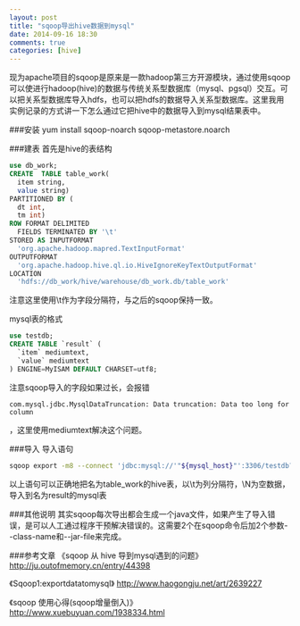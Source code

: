 ```yaml
---
layout: post
title: "sqoop导出hive数据到mysql"
date: 2014-09-16 18:30
comments: true
categories: [hive] 
---
```


现为apache项目的sqoop是原来是一款hadoop第三方开源模块，通过使用sqoop可以使进行hadoop(hive)的数据与传统关系型数据库（mysql、pgsql）交互。可以把关系型数据库导入hdfs，也可以把hdfs的数据导入关系型数据库。这里我用实例记录的方式讲一下怎么通过它把hive中的数据导入到mysql结果表中。
<!-- more -->
###安装
yum install sqoop-noarch sqoop-metastore.noarch

###建表
首先是hive的表结构
```sql
use db_work;
CREATE  TABLE table_work(
  item string,
  value string)
PARTITIONED BY (
  dt int,
  tm int)
ROW FORMAT DELIMITED
  FIELDS TERMINATED BY '\t'
STORED AS INPUTFORMAT
  'org.apache.hadoop.mapred.TextInputFormat'
OUTPUTFORMAT
  'org.apache.hadoop.hive.ql.io.HiveIgnoreKeyTextOutputFormat'
LOCATION
  'hdfs://db_work/hive/warehouse/db_work.db/table_work'
```

注意这里使用\t作为字段分隔符，与之后的sqoop保持一致。

mysql表的格式
```sql
use testdb;
CREATE TABLE `result` (
  `item` mediumtext,
  `value` mediumtext
) ENGINE=MyISAM DEFAULT CHARSET=utf8;
```
注意sqoop导入的字段如果过长，会报错<p>` com.mysql.jdbc.MysqlDataTruncation: Data truncation: Data too long for column `<p>，这里使用mediumtext解决这个问题。

###导入
导入语句
```bash
sqoop export -m8 --connect 'jdbc:mysql://'"${mysql_host}"':3306/testdb?useUnicode=true&characterEncoding=utf8' --username ${mysql_user} --password ${mysqlpass} --table result --export-dir /hive/warehouse/db_work.db/table_work/dt=20140916/tm=1213 --input-fields-terminated-by '\t' --input-null-string '\\N' --input-null-non-string '\\N'
```
以上语句可以正确地把名为table_work的hive表，以\t为列分隔符，\N为空数据，导入到名为result的mysql表

###其他说明
其实sqoop每次导出都会生成一个java文件，如果产生了导入错误，是可以人工通过程序干预解决错误的。这需要2个在sqoop命令后加2个参数--class-name和--jar-file来完成。


###参考文章
《sqoop 从 hive 导到mysql遇到的问题》
http://ju.outofmemory.cn/entry/44398

《Sqoop1:exportdatatomysql》
http://www.haogongju.net/art/2639227

《sqoop 使用心得(sqoop增量倒入)》
http://www.xuebuyuan.com/1938334.html
